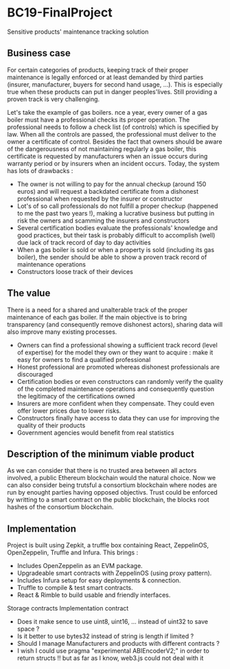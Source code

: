 # BC19-FinalProject
Sensitive products' maintenance tracking solution

## Business case
For certain categories of products, keeping track of their proper maintenance is legally enforced or at least demanded by third parties (insurer, manufacturer, buyers for second hand usage, ...). This is especially true when these products can put in danger peoples'lives. Still providing a proven track is very challenging.

Let's take the example of gas boilers. nce a year, every owner of a gas boiler must have a professional checks its proper operation. The professional needs to follow a check list (of controls) which is specified by law. When all the controls are passed, the professional must deliver to the owner a certificate of control. Besides the fact that owners should be aware of the dangerousness of not maintaining regularly a gas boiler, this certificate is requested by manufacturers when an issue occurs during warranty period or by insurers when an incident occurs. Today, the system has lots of drawbacks  :
* The owner is not willing to pay for the annual checkup (around 150 euros) and will request a backdated certificate from a dishonest professional when requested by the insurer or constructor
* Lot's of so call professionals do not fulfill a proper checkup (happened to me the past two years !), making a lucrative business but putting in risk the owners and scamming the insurers and constructors
* Several certification bodies evaluate the professionals' knowledge and good practices, but their task is probably difficult to accomplish (well) due lack of track record of day to day activities
* When a gas boiler is sold or when a property is sold (including its gas boiler), the sender should be able to show a proven track record of maintenance operations
* Constructors loose track of their devices

## The value
There is a need for a shared and unalterable track of the proper maintenance of each gas boiler. If the main objective is to bring transparency (and consequently remove dishonest actors), sharing data will also improve many existing processes.
* Owners can find a professional showing a sufficient track record (level of expertise) for the model they own or they want to acquire : make it easy for owners to find a qualified professional
* Honest professional are promoted whereas dishonest professionals are discouraged
* Certification bodies or even constructors can randomly verify the quality of the completed maintenance operations and consequently question the legitimacy of the certifications owned
* Insurers are more confident when they compensate. They could even offer lower prices due to lower risks.
* Constructors finally have access to data they can use for improving the quality of their products
* Government agencies would benefit from real statistics

## Description of the minimum viable product
As we can consider that there is no trusted area between all actors involved, a public Ethereum blockchain would the natural choice. 
Now we can also consider being trutsful a consortium blockchain where nodes are run by enought parties having opposed objectivs. Trust could be enforced by writting to a smart contract on the public blockchain, the blocks root hashes of the consortium blockchain. 



## Implementation

Project is built using Zepkit, a truffle box containing React, ZeppelinOS, OpenZeppelin, Truffle and Infura.
This brings :
- Includes OpenZeppelin as an EVM package.
- Upgradeable smart contracts with ZeppelinOS (using proxy pattern).
- Includes Infura setup for easy deployments & connection.
- Truffle to compile & test smart contracts.
- React &  Rimble to build usable and friendly interfaces.


Storage contracts
Implementation contract


- Does it make sence to use uint8, uint16, ... instead of uint32 to save space ?
- Is it better to use bytes32 instead of string is length if limited ?
- Should I manage Manufacturers and products with different contracts ? 
- I wish I could use pragma "experimental ABIEncoderV2;" in order to return structs !! but as far as I know, web3.js could not deal with it




